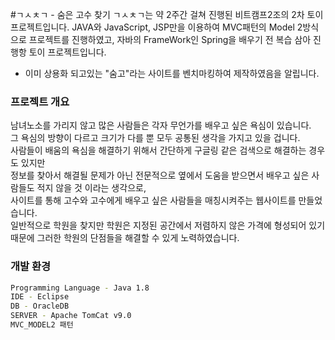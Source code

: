 
#ㄱㅅㅊㄱ - 숨은 고수 찾기
ㄱㅅㅊㄱ는 약 2주간 걸쳐 진행된 비트캠프2조의 2차 토이 프로젝트입니다.
JAVA와 JavaScript, JSP만을 이용하여 MVC패턴의 Model 2방식으로 프로젝트를 진행하였고,
자바의 FrameWork인 Spring을 배우기 전 복습 삼아 진행항 토이 프로젝트입니다.

* 이미 상용화 되고있는 "숨고"라는 사이트를 벤치마킹하여 제작하였음을 알립니다.

### 프로젝트 개요

남녀노소를 가리지 않고 많은 사람들은 각자 무언가를 배우고 싶은 욕심이 있습니다. <br>
그 욕심의 방향이 다르고 크기가 다를 뿐 모두 공통된 생각을 가지고 있을 겁니다. <br>
사람들이 배움의 욕심을 해결하기 위해서 간단하게 구글링 같은 검색으로 해결하는 경우도 있지만 <br>
정보를 찾아서 해결될 문제가 아닌 전문적으로 옆에서 도움을 받으면서 배우고 싶은 사람들도 적지 않을 것 이라는 생각으로, <br>
사이트를 통해 고수와 고수에게 배우고 싶은 사람들을 매칭시켜주는 웹사이트를 만들었습니다. <br>
일반적으로 학원을 찾지만 학원은 지정된 공간에서 저렴하지 않은 가격에 형성되어 있기 때문에 그러한 학원의 단점들을 해결할 수 있게 노력하였습니다. <br>


### 개발 환경
```BASH
Programming Language - Java 1.8
IDE - Eclipse
DB - OracleDB 
SERVER - Apache TomCat v9.0
MVC_MODEL2 패턴
```
